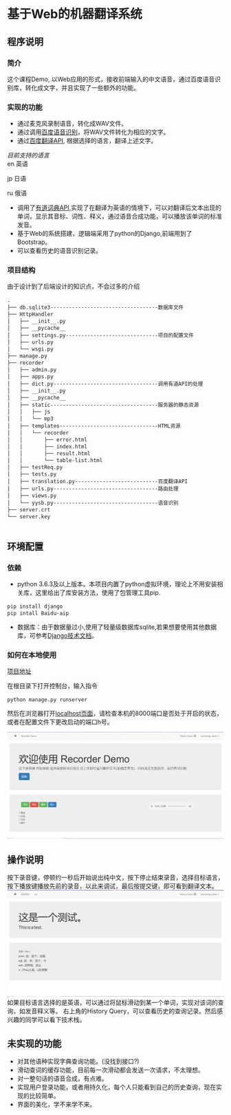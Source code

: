 # 基于Web的机器翻译系统
## 程序说明

### 简介
这个课程Demo, 以Web应用的形式，接收前端输入的中文语音，通过百度语音识别库，转化成文字，并且实现了一些额外的功能。


### 实现的功能
* 通过麦克风录制语音，转化成WAV文件。
* 通过调用[百度语音识别](https://ai.baidu.com/tech/speech/asr)，将WAV文件转化为相应的文字。
* 通过[百度翻译API](http://api.fanyi.baidu.com), 根据选择的语言，翻译上述文字。  

*目前支持的语言*  
 en   英语  

 jp   日语  
 
 ru   俄语  
 
* 调用了[有道词典API](http://ai.youdao.com),实现了在翻译为英语的情境下，可以对翻译后文本出现的单词，显示其音标、词性、释义，通过语音合成功能，可以播放该单词的标准发音。
* 基于Web的系统搭建，逻辑端采用了python的Django,前端用到了Bootstrap。
* 可以查看历史的语音识别记录。

### 项目结构
由于设计到了后端设计的知识点，不会过多的介绍

```
.
├── db.sqlite3-----------------------------------数据库文件
├── HttpHandler
│   ├── __init__.py
│   ├── __pycache__
│   ├── settings.py------------------------------项目的配置文件
│   ├── urls.py
│   └── wsgi.py
├── manage.py
├── recorder
│   ├── admin.py
│   ├── apps.py
│   ├── dict.py----------------------------------调用有道API的处理
│   ├── __init__.py
│   ├── __pycache__
│   ├── static-----------------------------------服务器的静态资源
│   │   ├── js
│   │   └── mp3
│   ├── templates--------------------------------HTML资源
│   │   └── recorder
│   │       ├── error.html
│   │       ├── index.html
│   │       ├── result.html
│   │       └── table-list.html
│   ├── testReq.py
│   ├── tests.py
│   ├── translation.py---------------------------百度翻译API
│   ├── urls.py----------------------------------路由处理
│   ├── views.py
│   └── yysb.py----------------------------------语音识别
├── server.crt
└── server.key


```

## 环境配置

### 依赖 
* python 3.6.3及以上版本。本项目内置了python虚拟环境，理论上不用安装相关库，这里给出了库安装方法，使用了包管理工具pip.  
```
pip install django
pip intall Baidu-aip
```
* 数据库：由于数据量过小,使用了轻量级数据库sqlite,若果想要使用其他数据库，可参考[Django技术文档](https://docs.djangoproject.com/zh-hans/2.1/)。

### 如何在本地使用
 [项目地址](https://github.com/justin5718/PyProgram.git)

在根目录下打开控制台，输入指令
```
python manage.py runserver
```
然后在浏览器打开[localhost页面](httP://localhost:8000/recorder)，请检查本机的8000端口是否处于开启的状态，或者在配置文件下更改启动的端口h号。

![Aaron Swartz](https://raw.githubusercontent.com/justin5718/pic/master/1.png)
## 操作说明
按下录音键，停顿约一秒后开始说出纯中文，按下停止结束录音，选择目标语言，按下播放键播放先前的录音，以此来调试，最后按提交键，即可看到翻译文本。
![Aaron Swartz](https://raw.githubusercontent.com/justin5718/pic/master/2.png)
如果目标语言选择的是英语，可以通过将鼠标滑动到某一个单词，实现对该词的查询，如发音释义等。
右上角的History Query，可以查看历史的查询记录。然后感兴趣的同学可以看下技术栈。
## 未实现的功能
* 对其他语种实现字典查询功能。(没找到接口?)
* 滑动查词的缓存功能，目前每一次滑动都会发送一次请求，不太理想。
* 对一整句话的语音合成，有点难。
* 实现用户登录功能，或者用持久化，每个人只能看到自己的历史查询，现在实现的比较简单。
* 界面的美化，学不来学不来。
